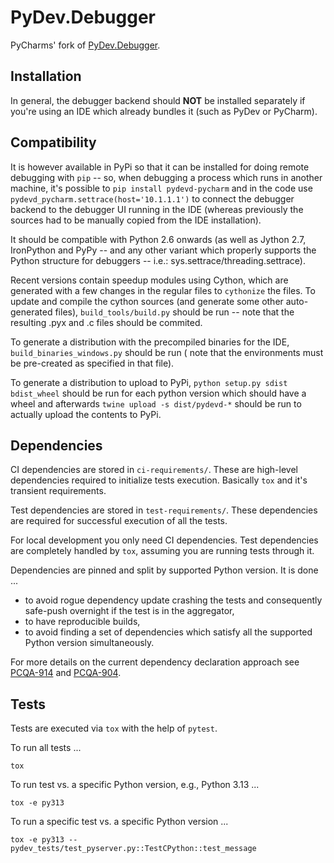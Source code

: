 # PyDev.Debugger

PyCharms' fork of [PyDev.Debugger][pydevd].

## Installation

In general, the debugger backend should **NOT** be installed separately if you're using an IDE which already
bundles it (such as PyDev or PyCharm).

## Compatibility

It is however available in PyPi so that it can be installed for doing remote debugging with `pip` -- so, when
debugging a process which runs in another machine, it's possible to `pip install pydevd-pycharm` and in the code use
`pydevd_pycharm.settrace(host='10.1.1.1')` to connect the debugger backend to the debugger UI running in the IDE
(whereas previously the sources had to be manually copied from the IDE installation).

It should be compatible with Python 2.6 onwards (as well as Jython 2.7, IronPython and PyPy -- and
any other variant which properly supports the Python structure for debuggers -- i.e.: sys.settrace/threading.settrace).

Recent versions contain speedup modules using Cython, which are generated with a few changes in the regular files
to `cythonize` the files. To update and compile the cython sources (and generate some other auto-generated files),
`build_tools/build.py` should be run -- note that the resulting .pyx and .c files should be commited.

To generate a distribution with the precompiled binaries for the IDE, `build_binaries_windows.py` should be run (
note that the environments must be pre-created as specified in that file).

To generate a distribution to upload to PyPi, `python setup.py sdist bdist_wheel` should be run for each python version
which should have a wheel and afterwards `twine upload -s dist/pydevd-*` should be run to actually upload the contents
to PyPi.

## Dependencies

CI dependencies are stored in `ci-requirements/`. These are high-level dependencies required to initialize tests execution.
Basically `tox` and it's transient requirements.

Test dependencies are stored in `test-requirements/`. These dependencies are required for successful execution of all the tests.

For local development you only need CI dependencies. Test dependencies are completely handled by `tox`, assuming you are running tests
through it.

Dependencies are pinned and split by supported Python version. It is done ...

- to avoid rogue dependency update crashing the tests and consequently safe-push overnight if the test is in the aggregator,
- to have reproducible builds,
- to avoid finding a set of dependencies which satisfy all the supported Python version simultaneously.

For more details on the current dependency declaration approach see [PCQA-914][PCQA-914] and [PCQA-904][PCQA-904].

## Tests

Tests are executed via `tox` with the help of `pytest`.

To run all tests ...

```shell
tox
```

To run test vs. a specific Python version, e.g., Python 3.13 ...

```shell
tox -e py313
```

To run a specific test vs. a specific Python version ...

```shell
tox -e py313 -- pydev_tests/test_pyserver.py::TestCPython::test_message
```

[pydevd]: https://github.com/fabioz/PyDev.Debugger

[PCQA-904]: https://youtrack.jetbrains.com/issue/PCQA-904

[PCQA-914]: https://youtrack.jetbrains.com/issue/PCQA-914